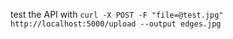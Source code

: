test the API with `curl -X POST -F "file=@test.jpg" http://localhost:5000/upload --output edges.jpg`
